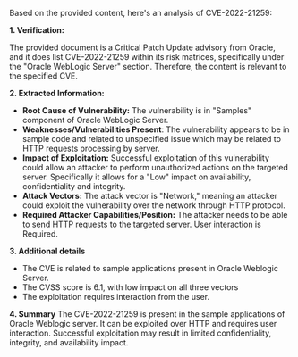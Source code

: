 Based on the provided content, here's an analysis of CVE-2022-21259:

**1. Verification:**

The provided document is a Critical Patch Update advisory from Oracle, and it does list CVE-2022-21259 within its risk matrices, specifically under the "Oracle WebLogic Server" section. Therefore, the content is relevant to the specified CVE.

**2. Extracted Information:**

*   **Root Cause of Vulnerability:** The vulnerability is in "Samples" component of Oracle WebLogic Server.
*  **Weaknesses/Vulnerabilities Present**: The vulnerability appears to be in sample code and related to unspecified issue which may be related to HTTP requests processing by server.
*   **Impact of Exploitation:** Successful exploitation of this vulnerability could allow an attacker to perform unauthorized actions on the targeted server. Specifically it allows for a "Low" impact on availability, confidentiality and integrity.
*   **Attack Vectors:** The attack vector is "Network," meaning an attacker could exploit the vulnerability over the network through HTTP protocol.
*   **Required Attacker Capabilities/Position:** The attacker needs to be able to send HTTP requests to the targeted server. User interaction is Required.

**3. Additional details**

* The CVE is related to sample applications present in Oracle Weblogic Server.
* The CVSS score is 6.1, with low impact on all three vectors
* The exploitation requires interaction from the user.

**4. Summary**
The CVE-2022-21259 is present in the sample applications of Oracle Weblogic server. It can be exploited over HTTP and requires user interaction. Successful exploitation may result in limited confidentiality, integrity, and availability impact.